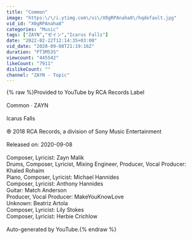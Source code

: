 ```yaml
---
title: "Common"
image: "https:\/\/i.ytimg.com\/vi\/X0gRPAnaha8\/hqdefault.jpg"
vid_id: "X0gRPAnaha8"
categories: "Music"
tags: ["ZAYN","ゼイン","Icarus Falls"]
date: "2022-02-22T12:14:35+03:00"
vid_date: "2020-09-08T21:19:16Z"
duration: "PT3M53S"
viewcount: "445542"
likeCount: "7911"
dislikeCount: ""
channel: "ZAYN - Topic"
---
```

{% raw %}Provided to YouTube by RCA Records Label<br /><br />Common · ZAYN<br /><br />Icarus Falls<br /><br />℗ 2018 RCA Records, a division of Sony Music Entertainment<br /><br />Released on: 2020-09-08<br /><br />Composer, Lyricist: Zayn Malik<br />Drums, Composer, Lyricist, Mixing  Engineer, Producer, Vocal  Producer: Khaled Rohaim<br />Piano, Composer, Lyricist: Michael Hannides<br />Composer, Lyricist: Anthony Hannides<br />Guitar: Match Anderson<br />Producer, Vocal  Producer: MakeYouKnowLove<br />Unknown: Beatriz Artola<br />Composer, Lyricist: Lily Stokes<br />Composer, Lyricist: Herbie Crichlow<br /><br />Auto-generated by YouTube.{% endraw %}
